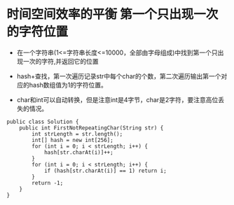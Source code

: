 # 时间空间效率的平衡 第一个只出现一次的字符位置

* 在一个字符串(1<=字符串长度<=10000，全部由字母组成)中找到第一个只出现一次的字符,并返回它的位置

* hash+查找，第一次遍历记录str中每个char的个数，第二次遍历输出第一个对应的hash数组值为1的字符位置。

* char和int可以自动转换，但是注意int是4字节，char是2字符，要注意高位丢失的情况。

```
public class Solution {
    public int FirstNotRepeatingChar(String str) {
        int strLength = str.length();
        int[] hash = new int[256];
        for (int i = 0; i < strLength; i++) {
            hash[str.charAt(i)]++;
        }
        for (int i = 0; i < strLength; i++) {
            if (hash[str.charAt(i)] == 1) return i;
        }
        return -1;
    }
}
```